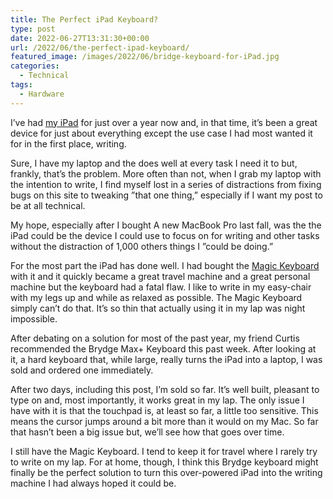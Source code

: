 ```yaml
---
title: The Perfect iPad Keyboard?
type: post
date: 2022-06-27T13:31:30+00:00
url: /2022/06/the-perfect-ipad-keyboard/
featured_image: /images/2022/06/bridge-keyboard-for-iPad.jpg
categories:
  - Technical
tags:
  - Hardware
---
```


I’ve had [my iPad][1] for just over a year now and, in that time, it’s been a great device for just about everything except the use case I had most wanted it for in the first place, writing.

Sure, I have my laptop and the does well at every task I need it to but, frankly, that’s the problem. More often than not, when I grab my laptop with the intention to write, I find myself lost in a series of distractions from fixing bugs on this site to tweaking ”that one thing,” especially if I want my post to be at all technical.

My hope, especially after I bought A new MacBook Pro last fall, was the the iPad could be the device I could use to focus on for writing and other tasks without the distraction of 1,000 others things I ”could be doing.”

For the most part the iPad has done well. I had bought the [Magic Keyboard][2] with it and it quickly became a great travel machine and a great personal machine but the keyboard had a fatal flaw. I like to write in my easy-chair with my legs up and while as relaxed as possible. The Magic Keyboard simply can’t do that. It’s so thin that actually using it in my lap was night impossible.

After debating on a solution for most of the past year, my friend Curtis recommended the Brydge Max+ Keyboard this past week. After looking at it, a hard keyboard that, while large, really turns the iPad into a laptop, I was sold and ordered one immediately.

After two days, including this post, I’m sold so far. It’s well built, pleasant to type on and, most importantly, it works great in my lap. The only issue I have with it is that the touchpad is, at least so far, a little too sensitive. This means the cursor jumps around a bit more than it would on my Mac. So far that hasn’t been a big issue but, we’ll see how that goes over time.

I still have the Magic Keyboard. I tend to keep it for travel where I rarely try to write on my lap. For at home, though, I think this Brydge keyboard might finally be the perfect solution to turn this over-powered iPad into the writing machine I had always hoped it could be.

 [1]: /2021/06/two-weeks-with-the-ipad/
 [2]: https://www.apple.com/ipad-keyboards/